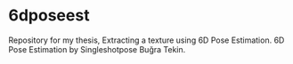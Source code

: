 # 6dposeest
Repository for my thesis, Extracting a texture using 6D Pose Estimation. 6D Pose Estimation by Singleshotpose Buğra Tekin.
